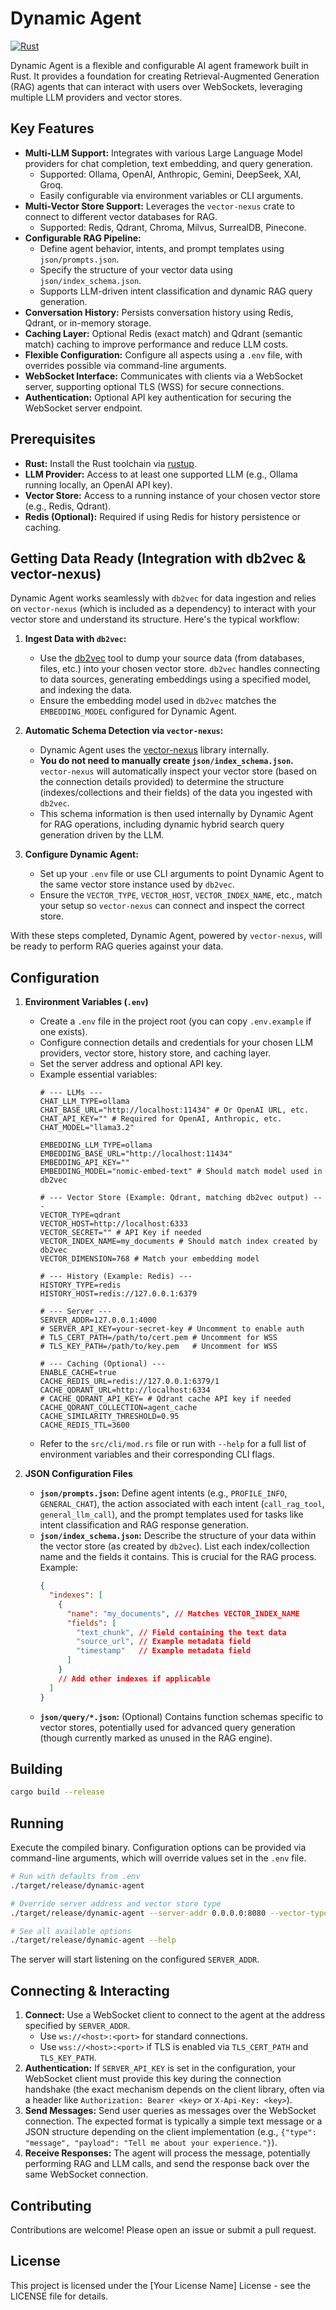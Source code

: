 # Dynamic Agent

[![Rust](https://img.shields.io/badge/rust-stable-blue.svg)](https://www.rust-lang.org/)
<!-- Add other badges as needed, e.g., license, build status -->

Dynamic Agent is a flexible and configurable AI agent framework built in Rust. It provides a foundation for creating Retrieval-Augmented Generation (RAG) agents that can interact with users over WebSockets, leveraging multiple LLM providers and vector stores.

## Key Features

*   **Multi-LLM Support:** Integrates with various Large Language Model providers for chat completion, text embedding, and query generation.
    *   Supported: Ollama, OpenAI, Anthropic, Gemini, DeepSeek, XAI, Groq.
    *   Easily configurable via environment variables or CLI arguments.
*   **Multi-Vector Store Support:** Leverages the `vector-nexus` crate to connect to different vector databases for RAG.
    *   Supported: Redis, Qdrant, Chroma, Milvus, SurrealDB, Pinecone.
*   **Configurable RAG Pipeline:**
    *   Define agent behavior, intents, and prompt templates using `json/prompts.json`.
    *   Specify the structure of your vector data using `json/index_schema.json`.
    *   Supports LLM-driven intent classification and dynamic RAG query generation.
*   **Conversation History:** Persists conversation history using Redis, Qdrant, or in-memory storage.
*   **Caching Layer:** Optional Redis (exact match) and Qdrant (semantic match) caching to improve performance and reduce LLM costs.
*   **Flexible Configuration:** Configure all aspects using a `.env` file, with overrides possible via command-line arguments.
*   **WebSocket Interface:** Communicates with clients via a WebSocket server, supporting optional TLS (WSS) for secure connections.
*   **Authentication:** Optional API key authentication for securing the WebSocket server endpoint.

## Prerequisites

*   **Rust:** Install the Rust toolchain via [rustup](https://rustup.rs/).
*   **LLM Provider:** Access to at least one supported LLM (e.g., Ollama running locally, an OpenAI API key).
*   **Vector Store:** Access to a running instance of your chosen vector store (e.g., Redis, Qdrant).
*   **Redis (Optional):** Required if using Redis for history persistence or caching.

## Getting Data Ready (Integration with db2vec & vector-nexus)

Dynamic Agent works seamlessly with `db2vec` for data ingestion and relies on `vector-nexus` (which is included as a dependency) to interact with your vector store and understand its structure. Here's the typical workflow:

1.  **Ingest Data with `db2vec`:**
    *   Use the [db2vec](https://github.com/DevsHero/db2vec) tool to dump your source data (from databases, files, etc.) into your chosen vector store. `db2vec` handles connecting to data sources, generating embeddings using a specified model, and indexing the data.
    *   Ensure the embedding model used in `db2vec` matches the `EMBEDDING_MODEL` configured for Dynamic Agent.

2.  **Automatic Schema Detection via `vector-nexus`:**
    *   Dynamic Agent uses the [vector-nexus](https://github.com/DevsHero/vector-nexus) library internally.
    *   **You do not need to manually create `json/index_schema.json`.** `vector-nexus` will automatically inspect your vector store (based on the connection details provided) to determine the structure (indexes/collections and their fields) of the data you ingested with `db2vec`.
    *   This schema information is then used internally by Dynamic Agent for RAG operations, including dynamic hybrid search query generation driven by the LLM.

3.  **Configure Dynamic Agent:**
    *   Set up your `.env` file or use CLI arguments to point Dynamic Agent to the same vector store instance used by `db2vec`.
    *   Ensure the `VECTOR_TYPE`, `VECTOR_HOST`, `VECTOR_INDEX_NAME`, etc., match your setup so `vector-nexus` can connect and inspect the correct store.

With these steps completed, Dynamic Agent, powered by `vector-nexus`, will be ready to perform RAG queries against your data.

## Configuration

1.  **Environment Variables (`.env`)**
    *   Create a `.env` file in the project root (you can copy `.env.example` if one exists).
    *   Configure connection details and credentials for your chosen LLM providers, vector store, history store, and caching layer.
    *   Set the server address and optional API key.
    *   Example essential variables:
        ```dotenv
        # --- LLMs ---
        CHAT_LLM_TYPE=ollama
        CHAT_BASE_URL="http://localhost:11434" # Or OpenAI URL, etc.
        CHAT_API_KEY="" # Required for OpenAI, Anthropic, etc.
        CHAT_MODEL="llama3.2"

        EMBEDDING_LLM_TYPE=ollama
        EMBEDDING_BASE_URL="http://localhost:11434"
        EMBEDDING_API_KEY=""
        EMBEDDING_MODEL="nomic-embed-text" # Should match model used in db2vec

        # --- Vector Store (Example: Qdrant, matching db2vec output) ---
        VECTOR_TYPE=qdrant
        VECTOR_HOST=http://localhost:6333
        VECTOR_SECRET="" # API Key if needed
        VECTOR_INDEX_NAME=my_documents # Should match index created by db2vec
        VECTOR_DIMENSION=768 # Match your embedding model

        # --- History (Example: Redis) ---
        HISTORY_TYPE=redis
        HISTORY_HOST=redis://127.0.0.1:6379

        # --- Server ---
        SERVER_ADDR=127.0.0.1:4000
        # SERVER_API_KEY=your-secret-key # Uncomment to enable auth
        # TLS_CERT_PATH=/path/to/cert.pem # Uncomment for WSS
        # TLS_KEY_PATH=/path/to/key.pem   # Uncomment for WSS

        # --- Caching (Optional) ---
        ENABLE_CACHE=true
        CACHE_REDIS_URL=redis://127.0.0.1:6379/1
        CACHE_QDRANT_URL=http://localhost:6334
        # CACHE_QDRANT_API_KEY= # Qdrant cache API key if needed
        CACHE_QDRANT_COLLECTION=agent_cache
        CACHE_SIMILARITY_THRESHOLD=0.95
        CACHE_REDIS_TTL=3600
        ```
    *   Refer to the `src/cli/mod.rs` file or run with `--help` for a full list of environment variables and their corresponding CLI flags.

2.  **JSON Configuration Files**
    *   **`json/prompts.json`:** Define agent intents (e.g., `PROFILE_INFO`, `GENERAL_CHAT`), the action associated with each intent (`call_rag_tool`, `general_llm_call`), and the prompt templates used for tasks like intent classification and RAG response generation.
    *   **`json/index_schema.json`:** Describe the structure of your data within the vector store (as created by `db2vec`). List each index/collection name and the fields it contains. This is crucial for the RAG process. Example:
        ```json
        {
          "indexes": [
            {
              "name": "my_documents", // Matches VECTOR_INDEX_NAME
              "fields": [
                "text_chunk", // Field containing the text data
                "source_url", // Example metadata field
                "timestamp"   // Example metadata field
              ]
            }
            // Add other indexes if applicable
          ]
        }
        ```
    *   **`json/query/*.json`:** (Optional) Contains function schemas specific to vector stores, potentially used for advanced query generation (though currently marked as unused in the RAG engine).

## Building

```bash
cargo build --release
```

## Running

Execute the compiled binary. Configuration options can be provided via command-line arguments, which will override values set in the `.env` file.

```bash
# Run with defaults from .env
./target/release/dynamic-agent

# Override server address and vector store type
./target/release/dynamic-agent --server-addr 0.0.0.0:8080 --vector-type qdrant --vector-host http://localhost:6333

# See all available options
./target/release/dynamic-agent --help
```

The server will start listening on the configured `SERVER_ADDR`.

## Connecting & Interacting

1.  **Connect:** Use a WebSocket client to connect to the agent at the address specified by `SERVER_ADDR`.
    *   Use `ws://<host>:<port>` for standard connections.
    *   Use `wss://<host>:<port>` if TLS is enabled via `TLS_CERT_PATH` and `TLS_KEY_PATH`.
2.  **Authentication:** If `SERVER_API_KEY` is set in the configuration, your WebSocket client must provide this key during the connection handshake (the exact mechanism depends on the client library, often via a header like `Authorization: Bearer <key>` or `X-Api-Key: <key>`).
3.  **Send Messages:** Send user queries as messages over the WebSocket connection. The expected format is typically a simple text message or a JSON structure depending on the client implementation (e.g., `{"type": "message", "payload": "Tell me about your experience."}`).
4.  **Receive Responses:** The agent will process the message, potentially performing RAG and LLM calls, and send the response back over the same WebSocket connection.

## Contributing

<!-- Add contribution guidelines if desired -->
Contributions are welcome! Please open an issue or submit a pull request.

## License

<!-- Specify your license, e.g., MIT, Apache 2.0 -->
This project is licensed under the [Your License Name] License - see the LICENSE file for details.